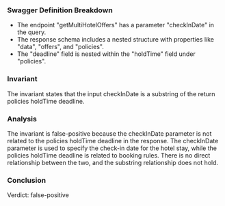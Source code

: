 ### Swagger Definition Breakdown
- The endpoint "getMultiHotelOffers" has a parameter "checkInDate" in the query.
- The response schema includes a nested structure with properties like "data", "offers", and "policies".
- The "deadline" field is nested within the "holdTime" field under "policies".

### Invariant
The invariant states that the input checkInDate is a substring of the return policies holdTime deadline.

### Analysis
The invariant is false-positive because the checkInDate parameter is not related to the policies holdTime deadline in the response. The checkInDate parameter is used to specify the check-in date for the hotel stay, while the policies holdTime deadline is related to booking rules. There is no direct relationship between the two, and the substring relationship does not hold.

### Conclusion
Verdict: false-positive
